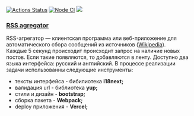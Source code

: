 [![Actions Status](https://github.com/steshi/frontend-project-lvl3/workflows/hexlet-check/badge.svg)](https://github.com/steshi/frontend-project-lvl3/actions)
[![Node CI](https://github.com/steshi/frontend-project-lvl3/actions/workflows/nodejs.yml/badge.svg)](https://github.com/steshi/frontend-project-lvl3/actions/workflows/nodejs.yml)
<a href="https://codeclimate.com/github/steshi/frontend-project-lvl3/maintainability" target="_blank"><img src="https://api.codeclimate.com/v1/badges/9e14846f2ac0d5f4b870/maintainability" /></a>
<br>
<h3><a href="http://rss-agregator-ste-shi.vercel.app/">RSS agregator</a></h3>
RSS-агрегатор — клиентская программа или веб-приложение для автоматического сбора сообщений из источников (<a href="https://ru.wikipedia.org/wiki/RSS-%D0%B0%D0%B3%D1%80%D0%B5%D0%B3%D0%B0%D1%82%D0%BE%D1%80" target="_blank">Wikipedia</a>).<br>
Каждые 5 секунд происходит происходит запрос на наличие новых постов. Если такие появляются, то добавляются в ленту. Доступно два языка интерфейса: русский и английский. 
В процессе реализации задачи использованны следующие инструменты:
<ul>
 <li>тексты интерфейса - бибилиотека <b>i18next;</b></li>
 <li>валидация url - библиотека <b>yup;</b></li>
 <li>стили и дизайн - <b>bootstrap;</b></li>
 <li>сборка пакета - <b>Webpack;</b></li>
 <li>deploy приложения - <b>Vercel;</b></li>
</ul>
